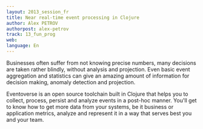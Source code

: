 ```yaml
---
layout: 2013_session_fr
title: Near real-time event processing in Clojure
author: Alex PETROV
authorpost: alex-petrov
track: 13_fun_prog
web:
language: En
---
```


Businesses often suffer from not knowing precise numbers, many decisions are taken rather blindly, without analysis and projection. Even basic event aggregation and statistics can give an amazing amount of information for decision making, anomaly detection and projection.

Eventoverse is an open source toolchain built in Clojure that helps you to collect, process, persist and analyze events in a post-hoc manner. You'll get to know how to get more data from your systems, be it business or application metrics, analyze and represent it in a way that serves best you and your team.
